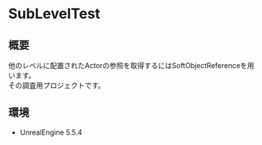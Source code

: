 # SubLevelTest
## 概要
他のレベルに配置されたActorの参照を取得するにはSoftObjectReferenceを用います。  
その調査用プロジェクトです。

## 環境
- UnrealEngine 5.5.4
